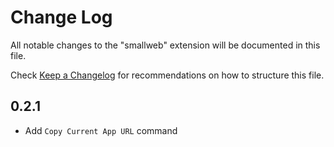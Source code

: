 # Change Log

All notable changes to the "smallweb" extension will be documented in this file.

Check [Keep a Changelog](http://keepachangelog.com/) for recommendations on how to structure this file.

## 0.2.1

- Add `Copy Current App URL` command
